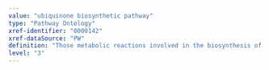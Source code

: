 ```yaml
---
value: "ubiquinone biosynthetic pathway"
type: "Pathway Ontology"
xref-identifier: "0000142"
xref-dataSource: "PW"
definition: "Those metabolic reactions involved in the biosynthesis of ubiquinone, also known as coenzyme Q. Ubiquinone is a member of the mitochondrial respiratory chain and plays important roles in cellular metabolism."
level: "3"
---
```


